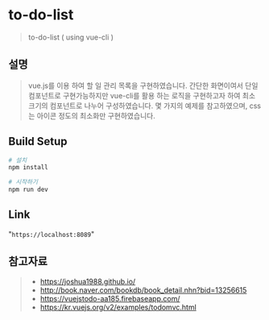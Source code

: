 # to-do-list

> to-do-list ( using vue-cli )

## 설명

> vue.js를 이용 하여 할 일 관리 목록을 구현하였습니다. 간단한 화면이여서 단일컴포넌트로 구현가능하지만 vue-cli를 활용 하는 로직을 구현하고자 하여 최소 크기의 컴포넌트로 나누어 구성하였습니다. 몇 가지의 예제를 참고하였으며, css는 아이콘 정도의 최소화만 구현하였습니다.

## Build Setup

``` bash
# 설치
npm install

# 시작하기
npm run dev
```
## Link

"`
https://localhost:8089
`"

## 참고자료
>- https://joshua1988.github.io/
>- http://book.naver.com/bookdb/book_detail.nhn?bid=13256615
>- https://vuejstodo-aa185.firebaseapp.com/
>- https://kr.vuejs.org/v2/examples/todomvc.html
